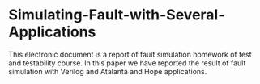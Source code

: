 # Simulating-Fault-with-Several-Applications
This electronic document is a report of fault simulation homework of test and testability course. In this paper we have reported the result of fault simulation with Verilog and Atalanta and Hope applications.
